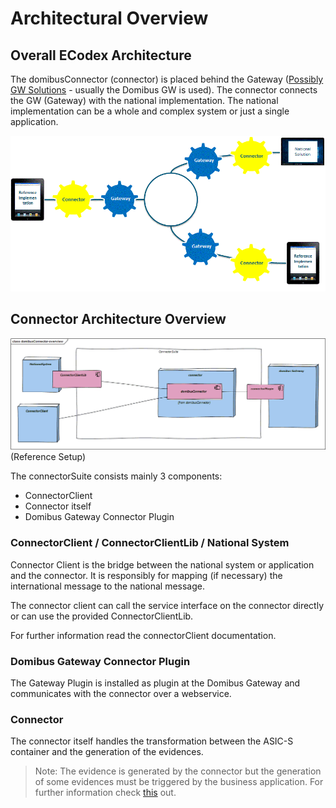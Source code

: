 # Architectural Overview


## Overall ECodex Architecture

The domibusConnector (connector) is placed behind the Gateway ([Possibly GW Solutions](https://ec.europa.eu/cefdigital/wiki/display/CEFDIGITAL/e-SENS+AS4+conformant+solutions) - usually the Domibus GW is used). 
The connector connects the GW (Gateway) with the national implementation. The national implementation can be
a whole and complex system or just a single application.

![EXEC Architecture Overview](/assets/media/images/EXEC_architecture_overview.gif)




## Connector Architecture Overview

![Connector Overview](/assets/media/images/domibusConnectorOverview.gif)
(Reference Setup)

The connectorSuite consists mainly 3 components:

* ConnectorClient
* Connector itself
* Domibus Gateway Connector Plugin



### ConnectorClient / ConnectorClientLib / National System
Connector Client is the bridge between the national system or application and the connector. It is
 responsibly for mapping (if necessary) the international message to the national message. 

The connector client can call the service interface on the connector directly or can use the 
provided ConnectorClientLib. 

For further information read the connectorClient documentation.

### Domibus Gateway Connector Plugin

The Gateway Plugin is installed as plugin at the Domibus Gateway and communicates with the connector 
over a webservice. 


### Connector

The connector itself handles the transformation between the ASIC-S container and the generation of the 
evidences. 

> Note: The evidence is generated by the connector but the generation of some evidences must be triggered
by the business application. For further information check [this](../evidence.html) out.


